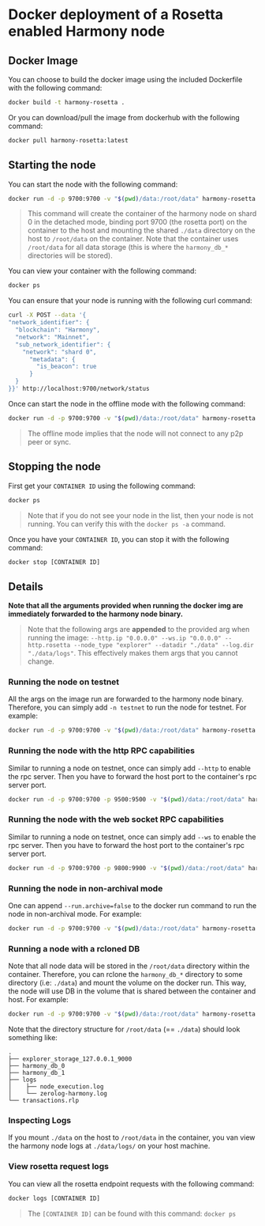 # Docker deployment of a Rosetta enabled Harmony node

## Docker Image
You can choose to build the docker image using the included Dockerfile with the following command:
```bash
docker build -t harmony-rosetta . 
```

Or you can download/pull the image from dockerhub with the following command:
```bash
docker pull harmony-rosetta:latest
```

## Starting the node
You can start the node with the following command:
```bash
docker run -d -p 9700:9700 -v "$(pwd)/data:/root/data" harmony-rosetta --run.shard=0 
```
> This command will create the container of the harmony node on shard 0 in the detached mode, 
> binding port 9700 (the rosetta port) on the container to the host and mounting the shared 
> `./data` directory on the host to `/root/data` on the container. Note that the container
> uses `/root/data` for all data storage (this is where the `harmony_db_*` directories will be stored).

You can view your container with the following command:
```bash
docker ps 
```

You can ensure that your node is running with the following curl command:
```bash
curl -X POST --data '{
"network_identifier": {
  "blockchain": "Harmony",
  "network": "Mainnet",
  "sub_network_identifier": {
    "network": "shard 0",
      "metadata": {
        "is_beacon": true
      }
  }
}}' http://localhost:9700/network/status
```

Once can start the node in the offline mode with the following command:
```bash
docker run -d -p 9700:9700 -v "$(pwd)/data:/root/data" harmony-rosetta --run.shard=0 --run.offline 
```
> The offline mode implies that the node will not connect to any p2p peer or sync.


## Stopping the node
First get your `CONTAINER ID` using the following command:
```bash
docker ps
```
> Note that if you do not see your node in the list, then your node is not running.
> You can verify this with the `docker ps -a` command.

Once you have your `CONTAINER ID`, you can stop it with the following command:
```bash
docker stop [CONTAINER ID]
```

## Details

**Note that all the arguments provided when running the docker img are immediately forwarded to the harmony node binary.**
> Note that the following args are **appended** to the provided arg when running the image: 
> `--http.ip "0.0.0.0" --ws.ip "0.0.0.0" --http.rosetta --node_type "explorer" --datadir "./data" --log.dir "./data/logs"`.
> This effectively makes them args that you cannot change.  

### Running the node on testnet
All the args on the image run are forwarded to the harmony node binary. Therefore, you can simply add `-n testnet` to 
run the node for testnet. For example:
```bash 
docker run -d -p 9700:9700 -v "$(pwd)/data:/root/data" harmony-rosetta --run.shard=0 -n testnet
```

### Running the node with the http RPC capabilities 
Similar to running a node on testnet, once can simply add `--http` to enable the rpc server. Then you have to forward
the host port to the container's rpc server port.
```bash
docker run -d -p 9700:9700 -p 9500:9500 -v "$(pwd)/data:/root/data" harmony-rosetta --run.shard=0 -n testnet --http
```

### Running the node with the web socket RPC capabilities 
Similar to running a node on testnet, once can simply add `--ws` to enable the rpc server. Then you have to forward
the host port to the container's rpc server port.
```bash
docker run -d -p 9700:9700 -p 9800:9900 -v "$(pwd)/data:/root/data" harmony-rosetta --run.shard=0 -n testnet --ws
```

### Running the node in non-archival mode
One can append `--run.archive=false` to the docker run command to run the node in non-archival mode. For example:
```bash 
docker run -d -p 9700:9700 -v "$(pwd)/data:/root/data" harmony-rosetta --run.shard=0 -n testnet --run.archive=false
```

### Running a node with a rcloned DB
Note that all node data will be stored in the `/root/data` directory within the container. Therefore, you can rclone
the `harmony_db_*` directory to some directory (i.e: `./data`) and mount the volume on the docker run. 
This way, the node will use DB in the volume that is shared between the container and host. For example: 
```bash 
docker run -d -p 9700:9700 -v "$(pwd)/data:/root/data" harmony-rosetta --run.shard=0
```

Note that the directory structure for `/root/data` (== `./data`) should look something like:
```
.
├── explorer_storage_127.0.0.1_9000
├── harmony_db_0
├── harmony_db_1
├── logs
│    ├── node_execution.log
│    └── zerolog-harmony.log
└── transactions.rlp
``` 

### Inspecting Logs
If you mount `./data` on the host to `/root/data` in the container, you van view the harmony node logs at
`./data/logs/` on your host machine.

### View rosetta request logs
You can view all the rosetta endpoint requests with the following command:
```bash
docker logs [CONTAINER ID]
```
> The `[CONTAINER ID]` can be found with this command: `docker ps`

